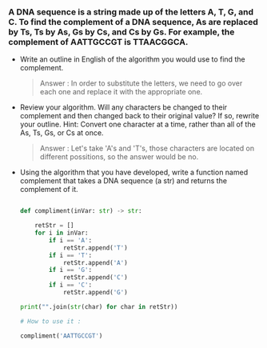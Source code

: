 ### A DNA sequence is a string made up of the letters A, T, G, and C. To find the complement of a DNA sequence, As are replaced by Ts, Ts by As, Gs by Cs, and Cs by Gs. For example, the complement of AATTGCCGT is TTAACGGCA.

- Write an outline in English of the algorithm you would use to find the complement.

    > Answer :
    > In order to substitute the letters, we need to go over each one and replace it with the appropriate one.

- Review your algorithm. Will any characters be changed to their complement and then changed back to their original value? If so, rewrite your outline. Hint: Convert one character at a time, rather than all of the As, Ts, Gs, or Cs at once.

    > Answer :
    > Let's take 'A's and 'T's, those characters are located on different possitions, so the answer would be no.

- Using the algorithm that you have developed, write a function named complement that takes a DNA sequence (a str) and returns the complement of it.
    ```python
    
    def compliment(inVar: str) -> str:

        retStr = []
        for i in inVar:
            if i == 'A':
                retStr.append('T')
            if i == 'T':
                retStr.append('A')
            if i == 'G':
                retStr.append('C')
            if i == 'C':
                retStr.append('G')

    print("".join(str(char) for char in retStr))

    # How to use it :

    compliment('AATTGCCGT')

    ```

    
